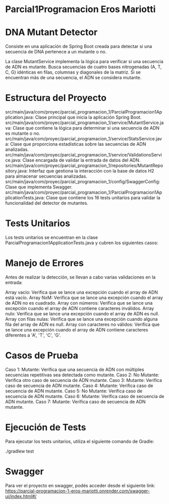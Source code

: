# Parcial1Programacion Eros Mariotti

# DNA Mutant Detector

Consiste en una aplicación de Spring Boot creada para detectar si una secuencia de DNA pertenece a un mutante o no.

La clase MutantService implementa la lógica para verificar si una secuencia de ADN es mutante. Busca secuencias de cuatro bases nitrogenadas (A, T, C, G) idénticas en filas, columnas y diagonales de la matriz. Si se encuentran más de una secuencia, el ADN se considera mutante.

# Estructura del Proyecto

src/main/java/com/proyec/parcial_programacion_1/ParcialProgramacion1Application.java: Clase principal que inicia la aplicación Spring Boot.
src/main/java/com/proyec/parcial_programacion_1/service/MutantService.java: Clase que contiene la lógica para determinar si una secuencia de ADN es mutante o no.
src/main/java/com/proyec/parcial_programacion_1/service/StatsService.java: Clase que proporciona estadísticas sobre las secuencias de ADN analizadas.
src/main/java/com/proyec/parcial_programacion_1/service/ValidationsService.java: Clase encargada de validar la entrada de datos del ADN.
src/main/java/com/proyec/parcial_programacion_1/repositories/MutantRepository.java: Interfaz que gestiona la interacción con la base de datos H2 para almacenar secuencias analizadas.
src/main/java/com/proyec/parcial_programacion_1/config/SwaggerConfig: Clase que implementa Swagger. 
src/main/java/com/proyec/parcial_programacion_1/ParcialProgramacion1ApplicationTests.java: Clase que contiene los 16 tests unitarios para validar la funcionalidad del detector de mutantes.

# Tests Unitarios
Los tests unitarios se encuentran en la clase ParcialProgramacion1ApplicationTests.java y cubren los siguientes casos:

# Manejo de Errores
Antes de realizar la detección, se llevan a cabo varias validaciones en la entrada:

Array vacío: Verifica que se lance una excepción cuando el array de ADN está vacío.
Array NxM: Verifica que se lance una excepción cuando el array de ADN no es cuadrado.
Array con números: Verifica que se lance una excepción cuando el array de ADN contiene caracteres inválidos.
Array nulo: Verifica que se lance una excepción cuando el array de ADN es null.
Array con filas nulas: Verifica que se lance una excepción cuando alguna fila del array de ADN es null.
Array con caracteres no válidos: Verifica que se lance una excepción cuando el array de ADN contiene caracteres diferentes a 'A', 'T', 'C', 'G'.

# Casos de Prueba
Caso 1: Mutante: Verifica que una secuencia de ADN con múltiples secuencias repetitivas sea detectada como mutante.
Caso 2: No Mutante: Verifica otro caso de secuencia de ADN mutante.
Caso 3: Mutante: Verifica caso de secuencia de ADN mutante.
Caso 4: Mutante: Verifica caso de secuencia de ADN mutante.
Caso 5: No Mutante: Verifica caso de secuencia de ADN mutante.
Caso 6: Mutante: Verifica caso de secuencia de ADN mutante.
Caso 7: Mutante: Verifica caso de secuencia de ADN mutante.

# Ejecución de Tests
Para ejecutar los tests unitarios, utiliza el siguiente comando de Gradle:

./gradlew test

# Swagger

Para ver el proyecto en swagger, podés acceder desde el siguiente link: https://parcial-programacion-1-eros-mariotti.onrender.com/swagger-ui/index.html#/
